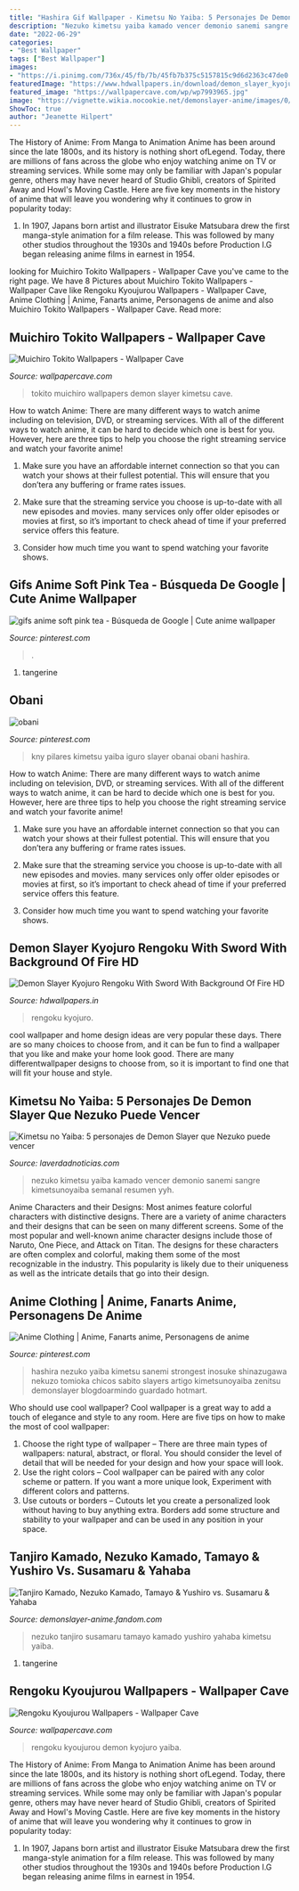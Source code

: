 ```yaml
---
title: "Hashira Gif Wallpaper - Kimetsu No Yaiba: 5 Personajes De Demon Slayer Que Nezuko Puede Vencer"
description: "Nezuko kimetsu yaiba kamado vencer demonio sanemi sangre kimetsunoyaiba semanal resumen yyh"
date: "2022-06-29"
categories:
- "Best Wallpaper"
tags: ["Best Wallpaper"]
images:
- "https://i.pinimg.com/736x/45/fb/7b/45fb7b375c5157815c9d6d2363c47de0.jpg"
featuredImage: "https://www.hdwallpapers.in/download/demon_slayer_kyojuro_rengoku_with_sword_with_background_of_fire_hd_anime-HD.jpg"
featured_image: "https://wallpapercave.com/wp/wp7993965.jpg"
image: "https://vignette.wikia.nocookie.net/demonslayer-anime/images/0/02/Tanjiro_%26_Nezuko_vs._Susamaru_%26_Yahaba.png/revision/latest?cb=20190812195920"
ShowToc: true
author: "Jeanette Hilpert"
---
```



The History of Anime: From Manga to Animation
Anime has been around since the late 1800s, and its history is nothing short ofLegend. Today, there are millions of fans across the globe who enjoy watching anime on TV or streaming services. While some may only be familiar with Japan's popular genre, others may have never heard of Studio Ghibli, creators of Spirited Away and Howl's Moving Castle. Here are five key moments in the history of anime that will leave you wondering why it continues to grow in popularity today:
1) In 1907, Japans born artist and illustrator Eisuke Matsubara drew the first manga-style animation for a film release. This was followed by many other studios throughout the 1930s and 1940s before Production I.G began releasing anime films in earnest in 1954.

	

		
looking for Muichiro Tokito Wallpapers - Wallpaper Cave you've came to the right page. We have 8 Pictures about Muichiro Tokito Wallpapers - Wallpaper Cave like Rengoku Kyoujurou Wallpapers - Wallpaper Cave, Anime Clothing | Anime, Fanarts anime, Personagens de anime and also Muichiro Tokito Wallpapers - Wallpaper Cave. Read more:
		
    
## Muichiro Tokito Wallpapers - Wallpaper Cave

<img loading=lazy src="https://wallpapercave.com/wp/wp5013950.png" onerror="this.onerror=null;this.src='https://tse4.mm.bing.net/th?id=OIP.nrFFe96tfmyvZng_L2manAHaEK&amp;pid=15.1';" alt="Muichiro Tokito Wallpapers - Wallpaper Cave">

_Source: wallpapercave.com_

>tokito muichiro wallpapers demon slayer kimetsu cave. 

	

How to watch Anime: There are many different ways to watch anime including on television, DVD, or streaming services.
With all of the different ways to watch anime, it can be hard to decide which one is best for you. However, here are three tips to help you choose the right streaming service and watch your favorite anime!
1. Make sure you have an affordable internet connection so that you can watch your shows at their fullest potential. This will ensure that you don’tera any buffering or frame rates issues.

2. Make sure that the streaming service you choose is up-to-date with all new episodes and movies. many services only offer older episodes or movies at first, so it’s important to check ahead of time if your preferred service offers this feature.

3. Consider how much time you want to spend watching your favorite shows.

    
## Gifs Anime Soft Pink Tea - Búsqueda De Google | Cute Anime Wallpaper

<img loading=lazy src="https://i.pinimg.com/736x/45/fb/7b/45fb7b375c5157815c9d6d2363c47de0.jpg" onerror="this.onerror=null;this.src='https://tse3.mm.bing.net/th?id=OIP.lRynwrjpfkZR4VVC6p49JAHaEE&amp;pid=15.1';" alt="gifs anime soft pink tea - Búsqueda de Google | Cute anime wallpaper">

_Source: pinterest.com_

>. 

	

1. tangerine 

    
## Obani

<img loading=lazy src="https://i.pinimg.com/236x/d1/26/5e/d1265ef456078641457b2613e132029c.jpg?nii=t" onerror="this.onerror=null;this.src='https://tse2.mm.bing.net/th?id=OIP.RFc3oD1_09Fg173bNbqgTAAAAA&amp;pid=15.1';" alt="obani">

_Source: pinterest.com_

>kny pilares kimetsu yaiba iguro slayer obanai obani hashira. 

	

How to watch Anime: There are many different ways to watch anime including on television, DVD, or streaming services.
With all of the different ways to watch anime, it can be hard to decide which one is best for you. However, here are three tips to help you choose the right streaming service and watch your favorite anime!
1. Make sure you have an affordable internet connection so that you can watch your shows at their fullest potential. This will ensure that you don’tera any buffering or frame rates issues.

2. Make sure that the streaming service you choose is up-to-date with all new episodes and movies. many services only offer older episodes or movies at first, so it’s important to check ahead of time if your preferred service offers this feature.

3. Consider how much time you want to spend watching your favorite shows.

    
## Demon Slayer Kyojuro Rengoku With Sword With Background Of Fire HD

<img loading=lazy src="https://www.hdwallpapers.in/download/demon_slayer_kyojuro_rengoku_with_sword_with_background_of_fire_hd_anime-HD.jpg" onerror="this.onerror=null;this.src='https://tse1.mm.bing.net/th?id=OIP.CCsDn-pkVmhthhEbS_J05gHaEK&amp;pid=15.1';" alt="Demon Slayer Kyojuro Rengoku With Sword With Background Of Fire HD">

_Source: hdwallpapers.in_

>rengoku kyojuro. 

	

cool wallpaper and home design ideas are very popular these days. There are so many choices to choose from, and it can be fun to find a wallpaper that you like and make your home look good. There are many differentwallpaper designs to choose from, so it is important to find one that will fit your house and style.

    
## Kimetsu No Yaiba: 5 Personajes De Demon Slayer Que Nezuko Puede Vencer

<img loading=lazy src="https://laverdadnoticias.com/__export/1602329115377/sites/laverdad/img/2020/10/10/kimetsu_no_yaiba_personajes_de_demon_slayer_que_nezuko_puede_vencer.jpg_673822677.jpg" onerror="this.onerror=null;this.src='https://tse3.mm.bing.net/th?id=OIP.jgKLwF_DWlGzjq8WVEEYeAHaD4&amp;pid=15.1';" alt="Kimetsu no Yaiba: 5 personajes de Demon Slayer que Nezuko puede vencer">

_Source: laverdadnoticias.com_

>nezuko kimetsu yaiba kamado vencer demonio sanemi sangre kimetsunoyaiba semanal resumen yyh. 

	

Anime Characters and their Designs: Most animes feature colorful characters with distinctive designs.
There are a variety of anime characters and their designs that can be seen on many different screens. Some of the most popular and well-known anime character designs include those of Naruto, One Piece, and Attack on Titan. The designs for these characters are often complex and colorful, making them some of the most recognizable in the industry. This popularity is likely due to their uniqueness as well as the intricate details that go into their design.

    
## Anime Clothing | Anime, Fanarts Anime, Personagens De Anime

<img loading=lazy src="https://i.pinimg.com/736x/11/f8/e8/11f8e8aa0439010f1b911b4ddb4818b6.jpg" onerror="this.onerror=null;this.src='https://tse1.mm.bing.net/th?id=OIP.mCIYeQqUi3WQOcm8d5DpMQHaKe&amp;pid=15.1';" alt="Anime Clothing | Anime, Fanarts anime, Personagens de anime">

_Source: pinterest.com_

>hashira nezuko yaiba kimetsu sanemi strongest inosuke shinazugawa nekuzo tomioka chicos sabito slayers artigo kimetsunoyaiba zenitsu demonslayer blogdoarmindo guardado hotmart. 

	

Who should use cool wallpaper?
Cool wallpaper is a great way to add a touch of elegance and style to any room. Here are five tips on how to make the most of cool wallpaper: 
1) Choose the right type of wallpaper – There are three main types of wallpapers: natural, abstract, or floral. You should consider the level of detail that will be needed for your design and how your space will look. 
2) Use the right colors – Cool wallpaper can be paired with any color scheme or pattern. If you want a more unique look, Experiment with different colors and patterns. 
3) Use cutouts or borders – Cutouts let you create a personalized look without having to buy anything extra. Borders add some structure and stability to your wallpaper and can be used in any position in your space.

    
## Tanjiro Kamado, Nezuko Kamado, Tamayo &amp; Yushiro Vs. Susamaru &amp; Yahaba

<img loading=lazy src="https://vignette.wikia.nocookie.net/demonslayer-anime/images/0/02/Tanjiro_%26_Nezuko_vs._Susamaru_%26_Yahaba.png/revision/latest?cb=20190812195920" onerror="this.onerror=null;this.src='https://tse2.mm.bing.net/th?id=OIP.V1QoDvETPWRRS-yVqMVuqQHaEK&amp;pid=15.1';" alt="Tanjiro Kamado, Nezuko Kamado, Tamayo &amp; Yushiro vs. Susamaru &amp; Yahaba">

_Source: demonslayer-anime.fandom.com_

>nezuko tanjiro susamaru tamayo kamado yushiro yahaba kimetsu yaiba. 

	

1. tangerine 

    
## Rengoku Kyoujurou Wallpapers - Wallpaper Cave

<img loading=lazy src="https://wallpapercave.com/wp/wp7993965.jpg" onerror="this.onerror=null;this.src='https://tse1.mm.bing.net/th?id=OIP.wTQSWZmlHYsF6jNdhvjDkwHaET&amp;pid=15.1';" alt="Rengoku Kyoujurou Wallpapers - Wallpaper Cave">

_Source: wallpapercave.com_

>rengoku kyoujurou demon kyojuro yaiba. 

	

The History of Anime: From Manga to Animation
Anime has been around since the late 1800s, and its history is nothing short ofLegend. Today, there are millions of fans across the globe who enjoy watching anime on TV or streaming services. While some may only be familiar with Japan's popular genre, others may have never heard of Studio Ghibli, creators of Spirited Away and Howl's Moving Castle. Here are five key moments in the history of anime that will leave you wondering why it continues to grow in popularity today:
1) In 1907, Japans born artist and illustrator Eisuke Matsubara drew the first manga-style animation for a film release. This was followed by many other studios throughout the 1930s and 1940s before Production I.G began releasing anime films in earnest in 1954.

